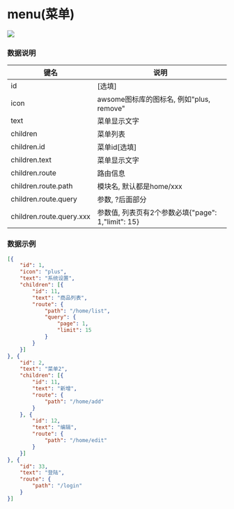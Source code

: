 # menu(菜单)   


![](https://github.com/383514580/Store/blob/master/admin5/docs/images/menu.png?raw=true)


### 数据说明
|键名 |说明 |
| ------------ | ------------ |
|id| [选填]  |
|icon   | awsome图标库的图标名, 例如"plus, remove"  |
|text   | 菜单显示文字  |
|children   | 菜单列表  |
|children.id   | 菜单id[选填] |
|children.text   | 菜单显示文字  |
|children.route   | 路由信息  |
|children.route.path   | 模块名, 默认都是home/xxx|
|children.route.query   | 参数, ?后面部分|
|children.route.query.xxx   | 参数值, 列表页有2个参数必填{"page": 1,"limit": 15}|

### 数据示例
``` json
[{
    "id": 1,
    "icon": "plus",
    "text": "系统设置",
    "children": [{
        "id": 11,
        "text": "商品列表",
        "route": {
            "path": "/home/list",
            "query": {
                "page": 1,
                "limit": 15
            }
        }
    }]
}, {
    "id": 2,
    "text": "菜单2",
    "children": [{
        "id": 11,
        "text": "新增",
        "route": {
            "path": "/home/add"
        }
    }, {
        "id": 12,
        "text": "编辑",
        "route": {
            "path": "/home/edit"
        }
    }]
}, {
    "id": 33,
    "text": "登陆",
    "route": {
        "path": "/login"
    }
}]

```

